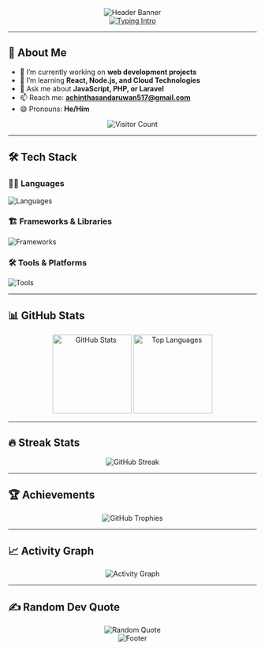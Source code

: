 <div align="center">
  <img src="https://capsule-render.vercel.app/api?type=waving&color=gradient&height=200&section=header&text=Welcome%20to%20My%20GitHub%20Profile&fontSize=40&fontColor=ffffff" alt="Header Banner" />
</div>


<div align="center">
  <a href="https://git.io/typing-svg">
    <img src="https://readme-typing-svg.herokuapp.com?font=Fira+Code&size=32&pause=1000&color=FF2CC2&center=true&width=600&background=00000000&lines=Hi%2C+I'm+Achintha+Sandaruwan;⚡+Full+Stack+Developer;💫+Open+Source+Contributor" alt="Typing Intro" />
  </a>
</div>

---

## 👋 About Me
- 🔭 I’m currently working on **web development projects**
- 🌱 I’m learning **React, Node.js, and Cloud Technologies**
- 💬 Ask me about **JavaScript, PHP, or Laravel**
- 📫 Reach me: **achinthasandaruwan517@gmail.com**
- 😄 Pronouns: **He/Him**

<!-- Dynamic Visitor Counter -->
<div align="center">
  <img src="https://visitor-badge.glitch.me/badge?page_id=Achintha-999.Achintha-999" alt="Visitor Count" />
</div>

---

## 🛠️ Tech Stack

### 👨‍💻 Languages
![Languages](https://skillicons.dev/icons?i=html,css,js,ts,php,java,py,cpp,cs&perline=9)

### 🏗️ Frameworks & Libraries
![Frameworks](https://skillicons.dev/icons?i=react,nextjs,nodejs,express,laravel,spring,bootstrap,tailwind&perline=8)

### 🛠️ Tools & Platforms
![Tools](https://skillicons.dev/icons?i=vscode,git,github,postman,figma,mysql,mongodb,aws,azure&perline=9)

---

## 📊 GitHub Stats
<div align="center">
  <img height="160em" src="https://github-readme-stats.vercel.app/api?username=Achintha-999&show_icons=true&theme=radical&count_private=true&hide_border=true" alt="GitHub Stats" />
  <img height="160em" src="https://github-readme-stats.vercel.app/api/top-langs/?username=Achintha-999&layout=compact&theme=radical&hide_border=true" alt="Top Languages" />
</div>

---

## 🔥 Streak Stats
<div align="center">
  <img src="https://streak-stats.demolab.com?user=Achintha-999&theme=radical&hide_border=true" alt="GitHub Streak" />
</div>

---

## 🏆 Achievements
<div align="center">
  <img src="https://github-profile-trophy.vercel.app/?username=Achintha-999&theme=radical&no-frame=true&no-bg=true&margin-w=4" alt="GitHub Trophies" />
</div>

---

## 📈 Activity Graph
<div align="center">
  <img src="https://github-readme-activity-graph.vercel.app/graph?username=Achintha-999&bg_color=1a1b27&color=70a5fd&line=38bdae&point=ffffff&area=true&hide_border=true" alt="Activity Graph" />
</div>

---

## ✍️ Random Dev Quote
<div align="center">
  <img src="https://quotes-github-readme.vercel.app/api?type=horizontal&theme=radical" alt="Random Quote" />
</div>

<div align="center">
  <img src="https://capsule-render.vercel.app/api?type=waving&color=gradient&height=80&section=footer" alt="Footer" />
</div>
